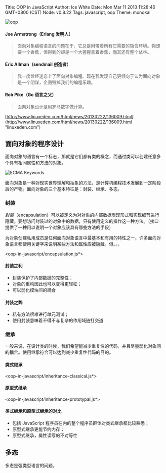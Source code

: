 Title: OOP in JavaScript
Author: Ice White
Date: Mon Mar 11 2013 11:28:46 GMT+0800 (CST)
Node: v0.8.22
Tags: javascript, oop
Theme: monokai

![oop](s3://ice.cube:oop.jpg "oop")

#### Joe Armstrong（Erlang 发明人）
> 面向对象编程语言的问题在于，它总是附带着所有它需要的隐含环境。你想要一个香蕉，但得到的却是一个大猩猩拿着香蕉，而其还有整个丛林。

#### Eric Allman（sendmail 创造者）
> 我一度曾经迷恋上了面向对象编程。现在我发现自己更倾向于认为面向对象是一个阴谋，企图毁掉我们的编程乐趣。

#### Rob Pike（Go 语言之父）
> 面向对象设计是用罗马数字做计算。

[http://www.linuxeden.com/html/news/20130222/136009.html](http://www.linuxeden.com/html/news/20130222/136009.html "linuxeden.com")

## 面向对象的程序设计

面向对象的语言有一个标志，那就是它们都有类的概念，而通过类可以创建任意多个具有相同属性和方法的对象。

![ECMA Keywords](s3://ice.cube:ecma-keywords.png "ECMA Keywords")

面向对象是一种对现实世界理解和抽象的方法，是计算机编程技术发展到一定阶段后的产物。面向对象的三个基本特征是：封装、继承、多态。

### 封装

*封装*（encapsulation）可以被定义为对对象的内部数据表现形式和实现细节进行隐藏。要想访问封装过的对象中的数据，只有使用定义的操作这一种方法。（接口提供了一种用以说明一个对象应该具有哪些方法的手段）

为对象创建私用成员是任何面向对象语言中最基本和有用的特性之一，许多面向对象语言都使用关键字来说明某些方法和属性应被隐藏。但。。。

<oop-in-javascript/encapsulation.js*>

#### 封装之利

* 封装保护了内部数据的完整性；
* 对象的重构因此也可以变得更轻松；
* 可以弱化模块间的耦合

#### 封装之弊

* 私有方法很难进行单元测试；
* 使用封装意味着不得不与复杂的作用域链打交道

### 继承

一般来说，在设计类的时候，我们希望能减少重复性的代码，并且尽量弱化对象间的耦合。使用继承符合可以达到减少重复性代码的目的。

#### 类式继承

<oop-in-javascript/inheritance-classical.js*>

#### 原型式继承

<oop-in-javascript/inheritance-prototypal.js*>

#### 类式继承和原型式继承的对比

* 包括 JavaScript 程序员在内的整个程序员群体对类式继承都比较熟悉；
* 原型式继承更能节约内存；
* 原型式继承，属性读写的不对等性

## 多态

多态是强类型语言的问题。

